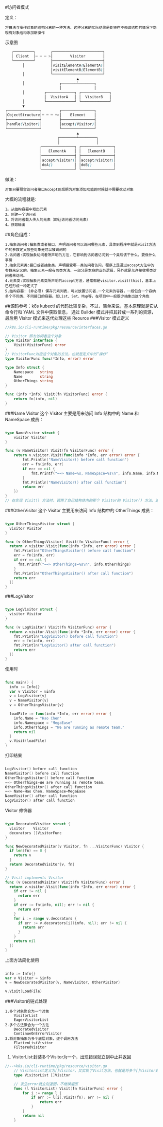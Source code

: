 #访问者模式

定义：

    将算法与操作对象的结构分离的一种方法。这种分离的实际结果是能够在不修改结构的情况下向现有对象结构添加新操作
示意图

```css
   ┌─────────┐       ┌───────────────────────┐
   │ Client  │─ ─ ─ >│        Visitor        │
   └─────────┘       ├───────────────────────┤
        │            │visitElementA(ElementA)│
                     │visitElementB(ElementB)│
        │            └───────────────────────┘
                                 ▲
        │                ┌───────┴───────┐
                         │               │
        │         ┌─────────────┐ ┌─────────────┐
                  │  VisitorA   │ │  VisitorB   │
        │         └─────────────┘ └─────────────┘
        ▼
┌───────────────┐        ┌───────────────┐
│ObjectStructure│─ ─ ─ ─>│    Element    │
├───────────────┤        ├───────────────┤
│handle(Visitor)│        │accept(Visitor)│
└───────────────┘        └───────────────┘
                                 ▲
                        ┌────────┴────────┐
                        │                 │
                ┌───────────────┐ ┌───────────────┐
                │   ElementA    │ │   ElementB    │
                ├───────────────┤ ├───────────────┤
                │accept(Visitor)│ │accept(Visitor)│
                │doA()          │ │doB()          │
                └───────────────┘ └───────────────┘
```

做法：

	对象只要预留访问者接口Accept则后期为对象添加功能的时候就不需要改动对象
大概的流程就是:

	1。从结构容器中取出元素
	2。创建一个访问者
	3。将访问者载入传入的元素（即让访问者访问元素）
	4。获取输出

##角色组成：

	1.抽象访问者:抽象类或者接口，声明访问者可以访问哪些元素，具体到程序中就是visit方法中的参数定义哪些对象是可以被访问的
	2.访问者:实现抽象访问者所声明的方法，它影响到访问者访问到一个类后该干什么，要做什么事情
	3.抽象元素类:接口或者抽象类，声明接受哪一类访问者访问，程序上是通过accept方法中的参数来定义的。抽象元素一般有两类方法，一部分是本身的业务逻辑，另外就是允许接收哪类访问者来访问。
	4.元素类:实现抽象元素类所声明的accept方法，通常都是visitor.visit(this)，基本上已经形成一种定式了
	5.结构容器: (非必须) 保存元素列表，可以放置访问者.一个元素的容器，一般包含一个容纳多个不同类、不同接口的容器，如List、Set、Map等，在项目中一般很少抽象出这个角色

##源码参考：k8s
kubectl 的代码比较复杂，不过，简单来说，基本原理就是它从命令行和 YAML 文件中获取信息， 通过 Builder 模式并把其转成一系列的资源，最后用 Visitor 模式来迭代处理这些 Reource
###Visitor 模式定义
```go
//k8s.io/cli-runtime/pkg/resource/interfaces.go

// Visitor 即为访问者这个对象
type Visitor interface {
    Visit(VisitorFunc) error
}
// VisitorFunc对应这个对象的方法，也就是定义中的“操作”
type VisitorFunc func(*Info, error) error

type Info struct {
    Namespace   string
    Name        string
    OtherThings string
}

func (info *Info) Visit(fn VisitorFunc) error { 
	return fn(info, nil)
}

```
###Name Visitor
这个 Visitor 主要是用来访问 Info 结构中的 Name 和 NameSpace 成员：
```go

type NameVisitor struct {
    visitor Visitor
}

func (v NameVisitor) Visit(fn VisitorFunc) error {
    return v.visitor.Visit(func(info *Info, err error) error {
        fmt.Println("NameVisitor() before call function")
        err = fn(info, err)
        if err == nil {
            fmt.Printf("==> Name=%s, NameSpace=%s\n", info.Name, info.Namespace)
        }
        fmt.Println("NameVisitor() after call function")
        return err
    })
}
// 在实现 Visit() 方法时，调用了自己结构体内的那个 Visitor的 Visitor() 方法，这其实是一种修饰器的模式，用另一个 Visitor 修饰了自己
```

###OtherVisitor
这个 Visitor 主要用来访问 Info 结构中的 OtherThings 成员：
```go

type OtherThingsVisitor struct {
  visitor Visitor
}

func (v OtherThingsVisitor) Visit(fn VisitorFunc) error {
  return v.visitor.Visit(func(info *Info, err error) error {
    fmt.Println("OtherThingsVisitor() before call function")
    err = fn(info, err)
    if err == nil {
      fmt.Printf("==> OtherThings=%s\n", info.OtherThings)
    }
    fmt.Println("OtherThingsVisitor() after call function")
    return err
  })
}
```
###LogVisitor
```go

type LogVisitor struct {
  visitor Visitor
}

func (v LogVisitor) Visit(fn VisitorFunc) error {
  return v.visitor.Visit(func(info *Info, err error) error {
    fmt.Println("LogVisitor() before call function")
    err = fn(info, err)
    fmt.Println("LogVisitor() after call function")
    return err
  })
}
```

使用时
```go

func main() {
  info := Info{}
  var v Visitor = &info
  v = LogVisitor{v}
  v = NameVisitor{v}
  v = OtherThingsVisitor{v}

  loadFile := func(info *Info, err error) error {
    info.Name = "Hao Chen"
    info.Namespace = "MegaEase"
    info.OtherThings = "We are running as remote team."
    return nil
  }
  v.Visit(loadFile)
}
```
打印结果
```go

LogVisitor() before call function
NameVisitor() before call function
OtherThingsVisitor() before call function
==> OtherThings=We are running as remote team.
OtherThingsVisitor() after call function
==> Name=Hao Chen, NameSpace=MegaEase
NameVisitor() after call function
LogVisitor() after call function
```


Visitor 修饰器
```go

type DecoratedVisitor struct {
  visitor    Visitor
  decorators []VisitorFunc
}

func NewDecoratedVisitor(v Visitor, fn ...VisitorFunc) Visitor {
  if len(fn) == 0 {
    return v
  }
  return DecoratedVisitor{v, fn}
}

// Visit implements Visitor
func (v DecoratedVisitor) Visit(fn VisitorFunc) error {
  return v.visitor.Visit(func(info *Info, err error) error {
    if err != nil {
      return err
    }
    if err := fn(info, nil); err != nil {
      return err
    }
    for i := range v.decorators {
      if err := v.decorators[i](info, nil); err != nil {
        return err
      }
    }
    return nil
  })
}
```

上面方法简化使用
```go

info := Info{}
var v Visitor = &info
v = NewDecoratedVisitor(v, NameVisitor, OtherVisitor)

v.Visit(LoadFile)
```

###Visitor的链式处理

	1.多个对象聚合为一个对象
		VisitorList
		EagerVisitorList
	2.多个方法聚合为一个方法
		DecoratedVisitor
		ContinueOnErrorVisitor
	3.将对象抽象为多个底层对象，逐个调用方法
		FlattenListVisitor
		FilteredVisitor
	
1. VisitorList:封装多个Visitor为一个，出现错误就立刻中止并返回  

```go
//-->k8s.io/cli-runtime/pkg/resource/visitor.go
	// VisitorList定义为[]Visitor，又实现了Visit方法，也就是将多个[]Visitor封装为一个Visitor
	type VisitorList []Visitor

	// 发生error就立刻返回，不继续遍历
	func (l VisitorList) Visit(fn VisitorFunc) error {
		for i := range l {
			if err := l[i].Visit(fn); err != nil {
				return err
			}
		}
		return nil
	}

```